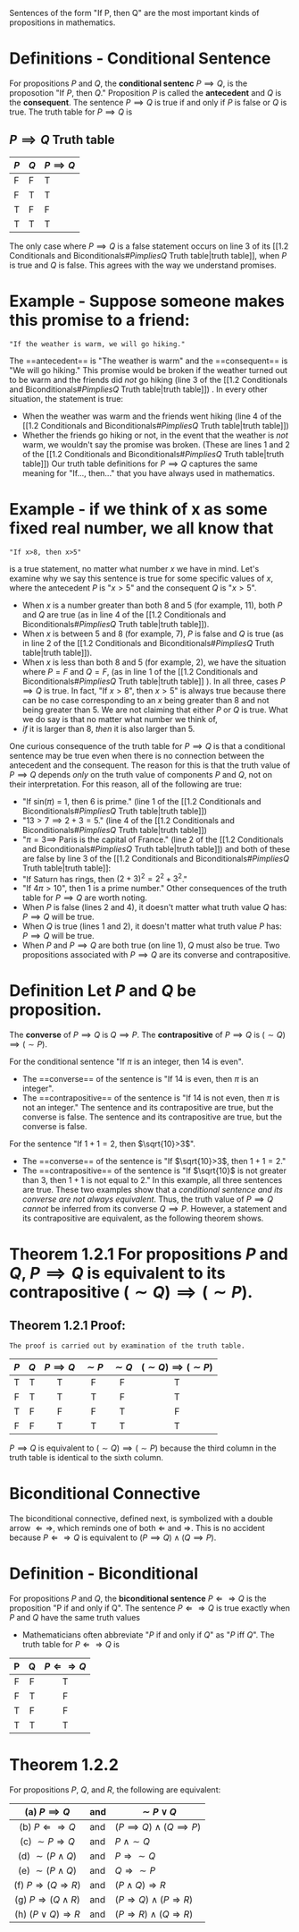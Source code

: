 Sentences of the form "If P, then Q" are the most important kinds of propositions in mathematics.
# Definitions - Conditional Sentence
For propositions $P$ and $Q$, the **conditional sentenc** $P\implies Q$, is the proposotion "If $P$, then $Q$." Proposition $P$ is called the **antecedent** and $Q$ is the **consequent**. The sentence $P\implies Q$ is true if and only if $P$ is false or $Q$ is true.
The truth table for $P\implies Q$ is

## $P\implies Q$ Truth table

| $P$ | $Q$ | $P\implies Q$ |
| --- | --- | ------------- |
| F   | F   | T             |
| F   | T   | T             |
| T   | F   | F             |
| T   | T   | T             |

The only case where $P\implies Q$ is a false statement occurs on line 3 of its [[1.2 Conditionals and Biconditionals#$P implies Q$ Truth table|truth table]], when $P$ is true and $Q$ is false. This agrees with the way we understand promises.

# Example - Suppose someone makes this promise to a friend:
	"If the weather is warm, we will go hiking."
The ==antecedent== is "The weather is warm" and the ==consequent== is "We will go hiking." This promise would be broken if the weather turned out to be warm and the friends did *not* go hiking (line 3 of the [[1.2 Conditionals and Biconditionals#$P implies Q$ Truth table|truth table]]) . In every other situation, the statement is true:
- When the weather was warm and the friends went hiking (line 4 of the [[1.2 Conditionals and Biconditionals#$P implies Q$ Truth table|truth table]])
- Whether the friends go hiking or not, in the event that the weather is *not* warm, we wouldn't say the promise was broken. (These are lines 1 and 2 of the [[1.2 Conditionals and Biconditionals#$P implies Q$ Truth table|truth table]])
Our truth table definitions for $P\implies Q$ captures the same meaning for "If..., then..." that you have always used in mathematics.

# Example - if we think of x as some fixed real number, we all know that
	"If x>8, then x>5"
is a true statement, no matter what number $x$ we have in mind. Let's examine why we say this sentence is true for some specific values of $x$, where the antecedent $P$ is "$x>5$" and the consequent $Q$ is "$x>5$".
- When $x$ is a number greater than both 8 and 5 (for example, 11), both $P$ and $Q$ are true (as in line 4 of the [[1.2 Conditionals and Biconditionals#$P implies Q$ Truth table|truth table]]).
- When $x$ is between 5 and 8 (for example, 7), $P$ is false and $Q$ is true (as in line 2 of the [[1.2 Conditionals and Biconditionals#$P implies Q$ Truth table|truth table]]). 
- When $x$ is less than both 8 and 5 (for example, 2), we have the situation where $P=F$ and $Q=F$, (as in line 1 of the [[1.2 Conditionals and Biconditionals#$P implies Q$ Truth table|truth table]] ).
In all three, cases $P\implies Q$ is true. In fact, "If $x>8$", then $x>5$" is always true because there can be no case corresponding to an $x$ being greater than 8 and not being greater than 5.
We are not claiming that either $P$ or $Q$ is true. What we do say is that no matter what number we think of,
- *if* it is larger than 8, *then* it is also larger than 5.

One curious consequence of the truth table for $P\implies Q$ is that a conditional sentence may be true even when there is no connection between the antecedent and the consequent.
 The reason for this is that the truth value of $P\implies Q$ depends *only* on the truth value of components $P$ and $Q$, not on their interpretation. For this reason, all of the following are true:
- "If sin($\pi$) = 1, then 6 is prime." (line 1 of the [[1.2 Conditionals and Biconditionals#$P implies Q$ Truth table|truth table]])
- "$13>7\implies 2+3=5$." (line 4 of the [[1.2 Conditionals and Biconditionals#$P implies Q$ Truth table|truth table]])
- "$\pi=3\implies$ Paris is the capital of France." (line 2 of the [[1.2 Conditionals and Biconditionals#$P implies Q$ Truth table|truth table]])
and both of these are false by line 3 of the [[1.2 Conditionals and Biconditionals#$P implies Q$ Truth table|truth table]]:
- "If Saturn has rings, then $(2 + 3)^2=2^2+3^2$."
- "If $4\pi>10$", then 1 is a prime number."
Other consequences of the truth table for $P\implies Q$ are worth noting.
- When $P$ is false (lines 2 and 4), it doesn't matter what truth value $Q$ has: $P\implies Q$ will be true.
- When $Q$ is true (lines 1 and 2), it doesn't matter what truth value $P$ has: $P\implies Q$ will be true.
- When $P$ and $P\implies Q$ are both true (on line 1), $Q$ must also be true.
	Two propositions associated with $P\implies Q$ are its converse and contrapositive.

# Definition Let $P$ and $Q$ be proposition.
The **converse** of $P\implies Q$ is $Q\implies P$.
The **contrapositive** of $P\implies Q$ is $(\sim{Q})\implies(\sim{P})$.

For the conditional sentence "If $\pi$ is an integer, then 14 is even".
- The ==converse== of the sentence is "If 14 is even, then $\pi$ is an integer".
- The ==contrapositive== of the sentence is "If 14 is not even, then $\pi$ is not an integer."
 The sentence and its contrapositive are true, but the converse is false. The sentence and its contrapositive are true, but the converse is false.

For the sentence "If $1+1=2$, then $\sqrt{10}>3$".
- The ==converse== of the sentence is "If $\sqrt{10}>3$, then $1+1=2$."
- The ==contrapositive== of the sentence is "If $\sqrt{10}$ is not greater than 3, then $1+1$ is not equal to 2."
In this example, all three sentences are true.
	These two examples show that a *conditional sentence and its converse are not always equivalent*. Thus, the truth value of $P\implies Q$ *cannot* be inferred from its converse $Q\implies P$. However, a statement and its contrapositive are equivalent, as the following theorem shows.
# Theorem 1.2.1 For propositions $P$ and $Q$, $P\implies Q$ is equivalent to its contrapositive $(\sim{Q})\implies(\sim{P})$.
## Theorem 1.2.1 Proof:
	The proof is carried out by examination of the truth table.

| $P$ | $Q$ | $P\implies Q$ | $\sim{P}$ | $\sim{Q}$ | $(\sim{Q})\implies(\sim{P})$ |
| :-: | :-: | :-----------: | :-------: | :-------: | :--------------------------: |
|  T  |  T  |       T       |     F     |     F     |              T               |
|  F  |  T  |       T       |     T     |     F     |              T               |
|  T  |  F  |       F       |     F     |     T     |              F               |
|  F  |  F  |       T       |     T     |     T     |              T               |
$P\implies Q$ is equivalent to $(\sim{Q})\implies(\sim{P})$ because the third column in the truth table is identical to the sixth column.

# Biconditional Connective
The biconditional connective, defined next, is symbolized with a double arrow $\Leftarrow\Rightarrow$, which reminds one of both $\Leftarrow$ and $\Rightarrow$. This is no accident because $P\Leftarrow\Rightarrow Q$ is equivalent to $(P\implies Q)\land(Q\implies P)$.

# Definition - Biconditional
For propositions $P$ and $Q$, the **biconditional sentence** $P\Leftarrow\Rightarrow Q$ is the proposition "P if and only if Q". The sentence $P\Leftarrow\Rightarrow Q$ is true exactly when $P$ and $Q$ have the same truth values
- Mathematicians often abbreviate "$P$ if and only if $Q$" as "$P$ iff $Q$". The truth table for $P\Leftarrow\Rightarrow Q$ is

|  P  |  Q  | $P\Leftarrow\Rightarrow Q$ |
| :-: | :-: | :------------------------: |
|  F  |  F  |             T              |
|  F  |  T  |             F              |
|  T  |  F  |             F              |
|  T  |  T  |             T              |

# Theorem 1.2.2
For propositions $P$, $Q$, and $R$, the following are equivalent:

|         (a) $P\implies Q$          | and | $\sim{P}\lor Q$                         |
| :--------------------------------: | --- | --------------------------------------- |
|   (b) $P\Leftarrow\Rightarrow Q$   | and | $(P\implies Q)\land(Q\implies P)$       |
|     (c) $\sim{P\Rightarrow Q}$     | and | $P~\land\sim{Q}$                        |
|       (d) $\sim{(P\land Q)}$       | and | $P\Rightarrow\sim{Q}$                   |
|       (e) $\sim{(P\land Q)}$       | and | $Q\Rightarrow\sim{P}$                   |
| (f) $P\Rightarrow(Q\Rightarrow R)$ | and | $(P\land Q)\Rightarrow R$               |
|    (g) $P\Rightarrow(Q\land R)$    | and | $(P\Rightarrow Q)\land(P\Rightarrow R)$ |
|    (h) $(P\lor Q)\Rightarrow R$    | and | $(P\Rightarrow R)\land(Q\Rightarrow R)$ |
